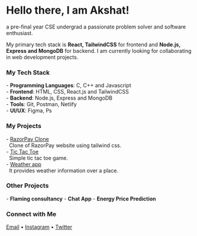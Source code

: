 # Hello there, I am Akshat!
a pre-final year CSE undergrad a passionate problem solver and software enthusiast. </b>

My primary tech stack is <b>React, TailwindCSS</b> for frontend and <b>Node.js, Express and MongoDB</b> for backend. I am currently looking for collaborating in web development projects.

<h3>My Tech Stack</h3>
- <b>Programming Languages</b>: C, C++ and Javascript <br>
- <b>Frontend</b>: HTML, CSS, React.js and TailwindCSS<br>
- <b>Backend</b>: Node.js, Express and MongoDB<br>
- <b>Tools</b>: Git, Postman, Netlify<br>
- <b>UI/UX</b>: Figma, Ps

<h3>My Projects</h3>
- <a href="tictactoe-project-done.netlify.app/">RazorPay Clone</a> <br>
&nbsp;&nbsp;Clone of RazorPay website using tailwind css. <br>
- <a href="https://tictactoe-project-done.netlify.app/">Tic Tac Toe</a> <br>
&nbsp;&nbsp;Simple tic tac toe game.<br>
- <a href="https://weatherapp-done.netlify.app/">Weather app </a>  <br>
&nbsp;&nbsp;It provides weather information over a place.


<h3>Other Projects</h3>
- <b>Flaming consultancy</b>
- <b>Chat App</b>
- <b>Energy Price Prediction</b>

<h3>Connect with Me</h3>
<a href="akshatsing11@gmail.com">Email</a> • <a href="instagram.com">Instagram</a> • <a href="twitter.com">Twitter</a>
